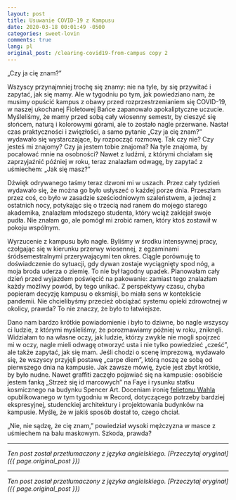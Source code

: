 ```yaml
---
layout: post
title: Usuwanie COVID-19 z Kampusu
date: 2020-03-18 00:01:49 -0500
categories: sweet-lovin
comments: true
lang: pl
original_post: /clearing-covid19-from-campus copy 2
---
```




„Czy ja cię znam?”

Wszyscy przynajmniej trochę się znamy: nie na tyle, by się przywitać i zapytać, jak się mamy. Ale w tygodniu po tym, jak powiedziano nam, że musimy opuścić kampus z obawy przed rozprzestrzenianiem się COVID-19, w naszej ukochanej Fioletowej Bańce zapanowało apokaliptyczne uczucie. Myśleliśmy, że mamy przed sobą cały wiosenny semestr, by cieszyć się słońcem, naturą i kolorowymi górami, ale to zostało nagle przerwane. Nastał czas praktyczności i zwięzłości, a samo pytanie „Czy ja cię znam?” wydawało się wystarczające, by rozpocząć rozmowę. Tak czy nie? Czy jesteś mi znajomy? Czy ja jestem tobie znajoma? Na tyle znajoma, by pocałować mnie na osobności? Nawet z ludźmi, z którymi chciałam się zaprzyjaźnić później w roku, teraz znalazłam odwagę, by zapytać z uśmiechem: „Jak się masz?”<!-- more -->

Dźwięk odrywanego taśmy teraz dzwoni mi w uszach. Przez cały tydzień wydawało się, że można go było usłyszeć o każdej porze dnia. Przeszłam przez coś, co było w zasadzie sześciodniowym szaleństwem, a jednej z ostatnich nocy, potykając się o trzecią nad ranem do mojego starego akademika, znalazłam młodszego studenta, który wciąż zaklejał swoje pudła. Nie znałam go, ale pomógł mi zrobić ramen, który ktoś zostawił w pokoju wspólnym.

Wyrzucenie z kampusu było nagłe. Byliśmy w środku intensywnej pracy, czołgając się w kierunku przerwy wiosennej, z egzaminami śródsemestralnymi przerywającymi ten okres. Ciągle porównuję to doświadczenie do sytuacji, gdy dywan zostaje wyciągnięty spod nóg, a moja broda uderza o ziemię. To nie był łagodny upadek. Planowałam cały dzień przed wyjazdem poświęcić na pakowanie: zamiast tego znalazłam każdy możliwy powód, by tego unikać. Z perspektywy czasu, chyba popieram decyzję kampusu o eksmisji, bo miała sens w kontekście pandemii. Nie chcielibyśmy przecież obciążać systemu opieki zdrowotnej w okolicy, prawda? To nie znaczy, że było to łatwiejsze.

Dano nam bardzo krótkie powiadomienie i było to dziwne, bo nagle wszyscy ci ludzie, z którymi myśleliśmy, że porozmawiamy później w roku, zniknęli. Widziałam to na własne oczy, jak ludzie, którzy zwykle nie mogli spojrzeć mi w oczy, nagle mieli odwagę otworzyć usta i nie tylko powiedzieć „cześć”, ale także zapytać, jak się mam. Jeśli chodzi o scenę imprezową, wydawało się, że wszyscy przyjęli postawę „carpe diem”, którą noszę ze sobą od pierwszego dnia na kampusie. Jak zawsze mówię, życie jest zbyt krótkie, by było nudne. Nawet graffiti zaczęło pojawiać się na kampusie: osobiście jestem fanką „Strzeż się id marcowych” na Faye i rysunku statku kosmicznego na budynku Spencer Art. Doceniam ironię <a href="https://williamsrecord.com/2020/03/do-you-see-a-blank-canvas-using-student-art-to-engage-the-college-community/" target="_blank">felietonu Wahla</a> opublikowanego w tym tygodniu w Record, dotyczącego potrzeby bardziej ekspresyjnej, studenckiej architektury i projektowania budynków na kampusie. Myślę, że w jakiś sposób dostał to, czego chciał.

„Nie, nie sądzę, że cię znam,” powiedział wysoki mężczyzna w masce z uśmiechem na balu maskowym. Szkoda, prawda?

---

*Ten post został przetłumaczony z języka angielskiego. [Przeczytaj oryginał]({{ page.original_post }})*

---

*Ten post został przetłumaczony z języka angielskiego. [Przeczytaj oryginał]({{ page.original_post }})*